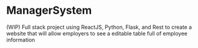 # ManagerSystem
(WIP) Full stack project using ReactJS, Python, Flask, and Rest to create a website that will allow employers to see a editable table full of employee information
